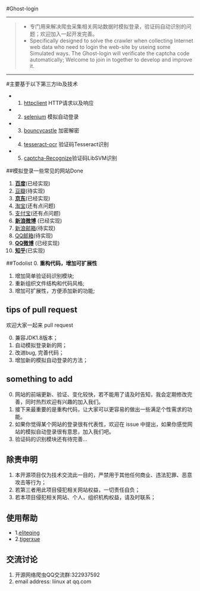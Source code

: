 #Ghost-login
***
> - 专门用来解决爬虫采集相关网站数据时模拟登录，验证码自动识别的问题；欢迎加入一起开发完善。
> - Specifically designed to solve the crawler when collecting Internet web data who need to login the web-site by useing some  Simulated ways. The Ghost-login will verificate the captcha code automatically; Welcome to join in together to develop and improve it.

***

#主要基于以下第三方lib及技术 
* 1. [httpclient](http://hc.apache.org/downloads.cgi) HTTP请求以及响应
* 2. [selenium](http://docs.seleniumhq.org/download/) 模拟自动登录
* 3. [bouncycastle](http://www.bouncycastle.org/) 加密解密
* 4. [tesseract-ocr](https://github.com/tesseract-ocr) 验证码Tesseract识别
* 5. [captcha-Recognize](http://blog.csdn.net/problc/article/details/5794460)验证码LibSVM识别

##模拟登录一些常见的网站Done
1. [**百度**](https://www.baidu.com)(已经实现)
2. [豆瓣](https://accounts.douban.com/login?redir=https://m.douban.com/)(待实现)
3. [**京东**](http://www.jd.com/)(已经实现)
4. [淘宝](https://www.taobao.com/)(还有点问题)
5. [支付宝](https://www.alipay.com/)(还有点问题)
6. [**新浪微博**](https://passport.weibo.cn/signin/login?entry=mweibo&res=wel&wm=3349&r=http%3A%2F%2Fm.weibo.cn%2F%3Fjumpfrom%3Dwapv4%26tip%3D1) (已经实现)
5. [新浪邮箱](http://mail.sina.com.cn/)(待实现)
5. [QQ邮箱](https://mail.qq.com/cgi-bin/loginpage)(待实现)
7. [**QQ微博**](http://w.t.qq.com/touch) (已经实现)
8. [**知乎**](https://www.zhihu.com/#signin)(已实现)

##Todolist
0. **重构代码，增加可扩展性**
1. 增加简单验证码识别模块;
2. 重新组织文件结构和代码风格;
3. 增加可扩展性，方便添加新的功能;

## tips of pull request 

欢迎大家一起来 pull request 

0. 兼容JDK1.8版本；
1. 自动模拟登录新的网；
2. 改进bug, 完善代码；
3. 增加新的模拟自动登录的方法；

## something to add

0. 网站的前端更新、验证、变化较快，若不能用了请及时告知，我会定期修改完善，同时热烈欢迎有兴趣的加入我们。
1. 接下来最重要的是重构代码，让大家可以更容易的做出一些满足个性需求的功能。
2. 如果你觉得某个网站的登录很有代表性，欢迎在 issue 中提出，如果你感觉网站的模拟自动登录很有意思，加入我们吧。
3. 验证码的识别模块还有待完善...

## 除责申明

1. 本开源项目仅为技术交流此一目的，严禁用于其他任何商业、违法犯罪、恶意攻击等行为；
3. 若第三者用此项目侵犯相关网站权益，一切责任自负；
2. 若本项目侵犯相关网站、个人，组织机构权益，请及时联系；

## 使用帮助
* 1.[eliteqing](http://www.cnblogs.com/liinux)
* 2.[tigerxue](https://github.com/tigerxue)

## 交流讨论
1. 开源网络爬虫QQ交流群:322937592
2. email address: liinux at qq.com